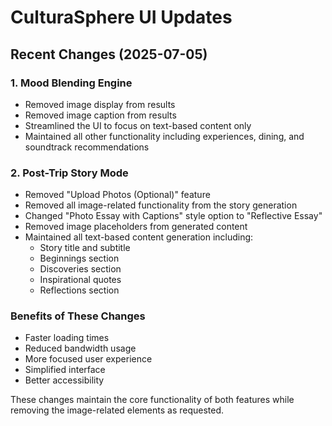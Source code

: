 # CulturaSphere UI Updates

## Recent Changes (2025-07-05)

### 1. Mood Blending Engine
- Removed image display from results
- Removed image caption from results
- Streamlined the UI to focus on text-based content only
- Maintained all other functionality including experiences, dining, and soundtrack recommendations

### 2. Post-Trip Story Mode
- Removed "Upload Photos (Optional)" feature
- Removed all image-related functionality from the story generation
- Changed "Photo Essay with Captions" style option to "Reflective Essay"
- Removed image placeholders from generated content
- Maintained all text-based content generation including:
  - Story title and subtitle
  - Beginnings section
  - Discoveries section
  - Inspirational quotes
  - Reflections section

### Benefits of These Changes
- Faster loading times
- Reduced bandwidth usage
- More focused user experience
- Simplified interface
- Better accessibility

These changes maintain the core functionality of both features while removing the image-related elements as requested.
